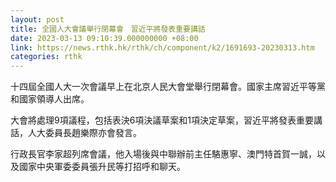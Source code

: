 ```yaml
---
layout: post
title: 全國人大會議舉行閉幕會　習近平將發表重要講話
date: 2023-03-13 09:10:39.000000000 +08:00
link: https://news.rthk.hk/rthk/ch/component/k2/1691693-20230313.htm
categories: rthk
---
```


十四屆全國人大一次會議早上在北京人民大會堂舉行閉幕會。國家主席習近平等黨和國家領導人出席。

大會將處理9項議程，包括表決6項決議草案和1項決定草案，習近平將發表重要講話，人大委員長趙樂際亦會發言。

行政長官李家超列席會議，他入場後與中聯辦前主任駱惠寧、澳門特首賀一誠，以及國家中央軍委委員張升民等打招呼和聊天。
